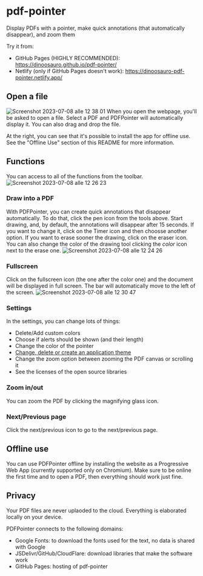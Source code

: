 # pdf-pointer
Display PDFs with a pointer, make quick annotations (that automatically disappear), and zoom them

Try it from: 

- GitHub Pages (HIGHLY RECOMMENDED): https://dinoosauro.github.io/pdf-pointer/
- Netlify (only if GitHub Pages doesn't work): https://dinoosauro-pdf-pointer.netlify.app/
## Open a file
![Screenshot 2023-07-08 alle 12 38 01](https://i.imgur.com/R94fMa0.png)
When you open the webpage, you'll be asked to open a file. Select a PDF and PDFPointer will automatically display it. You can also drag and drop the file.

At the right, you can see that it's possible to install the app for offline use. See the "Offline Use" section of this README for more information.
## Functions
You can access to all of the functions from the toolbar.
![Screenshot 2023-07-08 alle 12 26 23](https://i.imgur.com/9HIZZfz.png)

### Draw into a PDF
With PDFPointer, you can create quick annotations that disappear automatically. To do that, click the pen icon from the tools above. Start drawing, and, by default, the annotations will disappear after 15 seconds. If you want to change it, click on the Timer icon and then choosse another option. If you want to erase sooner the drawing, click on the eraser icon. You can also change the color of the drawing tool clicking the _color_ icon next to the erase one.
![Screenshot 2023-07-08 alle 12 24 26](https://i.imgur.com/eYJ2l22.png)
### Fullscreen
Click on the fullscreen icon (the one after the color one) and the document will be displayed in full screen. The bar will automatically move to the left of the screen.
![Screenshot 2023-07-08 alle 12 30 47](https://i.imgur.com/LzI3IUZ.png)
### Settings
In the settings, you can change lots of things:
- Delete/Add custom colors
- Choose if alerts should be shown (and their length)
- Change the color of the pointer
- [Change, delete or create an application theme](https://github.com/Dinoosauro/pdf-pointer/tree/main/themeCreator)
- Change the zoom option between zooming the PDF canvas or scrolling it
- See the licenses of the open source libraries 
### Zoom in/out
You can zoom the PDF by clicking the magnifying glass icon. 
### Next/Previous page
Click the next/previous icon to go to the next/previous page.

## Offline use
You can use PDFPointer offline by installing the website as a Progressive Web App (currently supported only on Chromium). Make sure to be online the first time and to open a PDF, then everything should work just fine.
## Privacy
Your PDF files are never uplaoded to the cloud. Everything is elaborated locally on your device.

PDFPointer connects to the following domains:

- Google Fonts: to download the fonts used for the text, no data is shared with Google
- JSDelivr/GitHub/CloudFlare: download libraries that make the software work
- GitHub Pages: hosting of pdf-pointer

